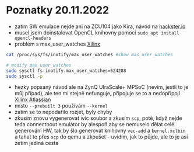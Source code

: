 # Poznatky 20.11.2022

- zatím SW emulace nejde ani na ZCU104 jako Kira, návod na [hackster.io](https://www.hackster.io/whitney-knitter/debugging-accelerated-apps-using-emulation-in-vitis-2021-2-749cd4)
- musel jsem doinstalovat OpenCL knihovny pomocí `sudo apt install opencl-headers`
- problém s max_user_watches [Xilinx](https://support.xilinx.com/s/question/0D52E00006hpiMWSAY/petalinux-over-qemu-free-space?language=en_US)

```bash
cat /proc/sys/fs/inotify/max_user_watches #show mas_user_watches

# modify max user watches
sudo sysctl fs.inotify.max_user_watches=524288
sudo sysctl -p
```

- hezky popsaný návod ale na ZynQ UlraScale+ MPSoC (nevím, jestli to je můj případ), ale ten mi stejně nefunguje, připojuje se to a nedopřipojí [Xilinx Atlassian](https://xilinx-wiki.atlassian.net/wiki/spaces/A/pages/862912682/Networking+in+QEMU)
- místo `--prebuilt 3` používám `--kernel`
- zatím se to nepodařilo rozjet, byly chyby
- zkusím znovu vygenerovat wic soubor a zkusím `scp`, poté, když nejde teda connectnout emulátor by alespoň aby se nemuselo dělat celé generování HW, tak by šlo generovat knihovny `vec-add` a `kernel.xclbin` a tahat to přes `scp` do qemu a zkoušet - uvidím, jak to půjde, ale to je asi zetím jediná cesta
